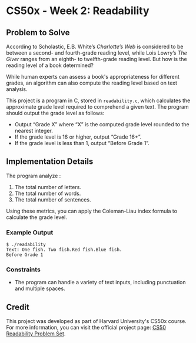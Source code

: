 # CS50x - Week 2: Readability

## Problem to Solve

According to Scholastic, E.B. White’s *Charlotte’s Web* is considered to be between a second- and fourth-grade reading level, while Lois Lowry’s *The Giver* ranges from an eighth- to twelfth-grade reading level. But how is the reading level of a book determined?

While human experts can assess a book's appropriateness for different grades, an algorithm can also compute the reading level based on text analysis.

This project is a program in C, stored in `readability.c`, which calculates the approximate grade level required to comprehend a given text. The program should output the grade level as follows:

- Output “Grade X” where “X” is the computed grade level rounded to the nearest integer.
- If the grade level is 16 or higher, output “Grade 16+”.
- If the grade level is less than 1, output “Before Grade 1”.

## Implementation Details

The program analyze :

1. The total number of letters.
2. The total number of words.
3. The total number of sentences.

Using these metrics, you can apply the Coleman-Liau index formula to calculate the grade level.

### Example Output
``` 
$ ./readability 
Text: One fish. Two fish.Red fish.Blue fish. 
Before Grade 1
```

### Constraints

- The program can handle a variety of text inputs, including punctuation and multiple spaces.

## Credit

This project was developed as part of Harvard University's CS50x course. For more information, you can visit the official project page: [CS50 Readability Problem Set](https://cs50.harvard.edu/x/2024/psets/2/readability/).

